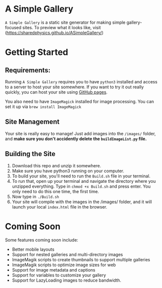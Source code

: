 # A Simple Gallery

`A Simple Gallery` is a static site generator for making simple gallery-focused sites. To preview what it looks like, visit (https://sharedphysics.github.io/ASimpleGallery/)

# Getting Started

## Requirements: 
Running `A Simple Gallery` requires you to have `python3` installed and access to a server to host your site somewhere. If you want to try it out really quickly, you can host your site using [GitHub pages](https://pages.github.com).

You also need to have `ImageMagick` installed for image processing. You can set it up via `brew install ImageMagick`

## Site Management
Your site is really easy to manage! Just add images into the `/images/` folder, and **make sure you don't accidently delete the `buildImageList.py` file.**

## Building the Site
1. Download this repo and unzip it somewhere. 
2. Make sure you have python3 running on your computer.
3. To build your site, you'll need to run the `Build.sh` file in your terminal.
4. To run that, open up your terminal and navigate the directory where you unzipped everything. Type in `chmod +x Build.sh` and press enter. You only need to do this one time, the first time.
5. Now type in `./Build.sh`
6. Your site will compile with the images in the /images/ folder, and it will launch your local `index.html` file in the browser.

# Coming Soon
Some features coming soon include:
* Better mobile layouts
* Support for nested galleries and multi-directory images
* ImageMagik scripts to create thumbnails to support multiple galleries
* ImageMagik scripts to optimize image sizes for web
* Support for image metadata and captions
* Support for variables to customize your gallery
* Support for LazyLoading images to reduce bandwidth.
